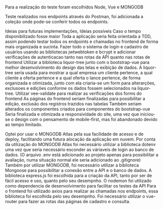 Para a realização do teste foram escolhidos Node, Vue e MONGODB

Teste realizados nos endpoints através do Postman, foi adicionada a coleção onde pode-se conferir todos os endpoints.


Ideias para futuras implementações,
Ideias possíveis Caso o tempo disponibilizado fosse maior
Toda a aplicação seria feita orientada a TDD, assim podendo testar todos os endpoints e chamadas no frontend de forma mais organizada e sucinta. 
Fazer todo o sistema de login e cadastro de usuários usando as bibliotecas jwtwebtoken e bcrypt e adicionar verificações de autenticacao tanto nas rotas da API quanto
nas rotas de frontend
Utilizar a biblioteca liquor-tree junto com o bootstrap-vue para melhor desenvolvimento do design das telas e exibição de dados. A liquor-tree seria usada para mostrar a qual empresa um cliente pertence, a qual cliente a oferta pertence e a qual oferta o lance pertence, de forma organizada e otimizada, junto com ela criaria-se um form para alterarções, exclusoes e edições conforme os dados fossem selecionados na liquor-tree. 
Utilizar vee-validate para realizar as verificações dos forms do frontend
As páginas do frontend seriam finalizadas para possibilitar a edição, exclusão dos registros trazidos nas tabelas 
Também seriam alterados os componentes criados para componentes do bootstrap-vue
Seria finalizada  e otimizada a responsividade do site, uma vez que iniciou-se o design com o pensamento de mobile-first, mas foi abandonado devido ao tempo limitado. 


Optei por usar o MONGODB Atlas pela sua facilidade de acesso e de deploy, facilitando uma futura alocação da aplicação em nuvem. 
Por conta da utilização do MONGODB Atlas foi necessário utilizar a biblioteca dotenv uma vez que seria necessário esconder as váriaveis de login ao banco de dados.
(O arquivo .env está adicionado ao projeto apenas para possibilitar a avaliação, numa situação normal ele seria adicionado ao .gitignore)
Também por utilizar MONGODB, foi necessário utilizar a biblioteca Mongoose para possibilitar a conexão entre a API e o banco de dados.
A biblioteca express.js foi escolhida para a criação da API, tanto por ser de fácil acesso e uso, quanto pelo seu desempnho.
O nodemon foi utilizado como dependencia de desenvolvimento para facilitar os testes da API 
Para o frontend foi utilizado axios para realizar as chamadas nos endpoints, essa biblioteca foi escolhida pelo seu desempnho.
Foi necessário utilizar o vue-router para fazer as rotas das páginas de cadastro e consulta. 